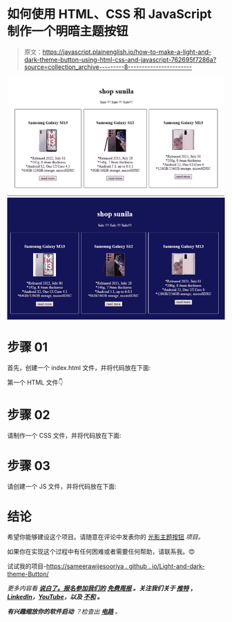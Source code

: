 # 如何使用 HTML、CSS 和 JavaScript 制作一个明暗主题按钮

> 原文：<https://javascript.plainenglish.io/how-to-make-a-light-and-dark-theme-button-using-html-css-and-javascript-762695f7286a?source=collection_archive---------8----------------------->

![](img/2eb85f2db18bf0d4957e17a8a90a2e5c.png)

# 步骤 01

首先，创建一个 index.html 文件，并将代码放在下面:

第一个 HTML 文件👇

# 步骤 02

请制作一个 CSS 文件，并将代码放在下面:

# 步骤 03

请创建一个 JS 文件，并将代码放在下面:

# 结论

希望你能够建设这个项目。请随意在评论中发表你的 [光影主题按钮](https://github.com/SameeraWijesooriya/Light-and-dark-theme-Button) *项目。*

如果你在实现这个过程中有任何困难或者需要任何帮助，请联系我。😍

试试我的项目-[https://sameerawijesooriya . github . io/Light-and-dark-theme-Button/](https://sameerawijesooriya.github.io/Light-and-dark-theme-Button/)

*更多内容看* [***说白了。报名参加我们的***](https://plainenglish.io/) **[***免费周报***](http://newsletter.plainenglish.io/) *。关注我们关于* [***推特***](https://twitter.com/inPlainEngHQ) ，[***LinkedIn***](https://www.linkedin.com/company/inplainenglish/)*，*[***YouTube***](https://www.youtube.com/channel/UCtipWUghju290NWcn8jhyAw)*，以及* [***不和***](https://discord.gg/GtDtUAvyhW) ***。*****

***有兴趣缩放你的软件启动*** *？检查出* [***电路***](https://circuit.ooo?utm=publication-post-cta) *。*